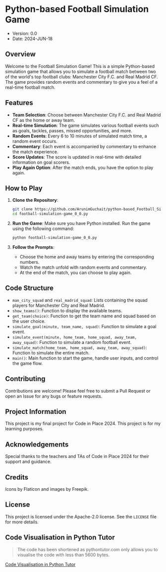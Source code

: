 # Python-based Football Simulation Game

- Version: 0.0
- Date: 2024-JUN-18

## Overview
Welcome to the Football Simulation Game! This is a simple Python-based simulation game that allows you to simulate a football match between two of the world's top football clubs: Manchester City F.C. and Real Madrid CF. The game provides random events and commentary to give you a feel of a real-time football match.

## Features
- **Team Selection**: Choose between Manchester City F.C. and Real Madrid CF as the home or away team.
- **Real-time Simulation**: The game simulates various football events such as goals, tackles, passes, missed opportunities, and more.
- **Random Events**: Every 6 to 10 minutes of simulated match time, a random event occurs.
- **Commentary**: Each event is accompanied by commentary to enhance the match experience.
- **Score Updates**: The score is updated in real-time with detailed information on goal scorers.
- **Play Again Option**: After the match ends, you have the option to play again.



## How to Play
1. **Clone the Repository**:
    ```sh
    git clone https://github.com/ArunimGuchait/python-based_Football_Simulation_Game.git
    cd football-simulation-game_0_0.py
    ```

2. **Run the Game**:
    Make sure you have Python installed. Run the game using the following command:
    ```sh
    python football-simulation-game_0_0.py
    ```

3. **Follow the Prompts**:
    - Choose the home and away teams by entering the corresponding numbers.
    - Watch the match unfold with random events and commentary.
    - At the end of the match, you can choose to play again.



## Code Structure
- `man_city_squad` and `real_madrid_squad`: Lists containing the squad players for Manchester City and Real Madrid.
- `show_teams()`: Function to display the available teams.
- `get_team(choice)`: Function to get the team name and squad based on the user choice.
- `simulate_goal(minute, team_name, squad)`: Function to simulate a goal event.
- `simulate_event(minute, home_team, home_squad, away_team, away_squad)`: Function to simulate a random football event.
- `simulate_match(home_team, home_squad, away_team, away_squad)`: Function to simulate the entire match.
- `main()`: Main function to start the game, handle user inputs, and control the game flow.

## Contributing
Contributions are welcome! Please feel free to submit a Pull Request or open an Issue for any bugs or feature requests.

## Project Information
This project is my final project for Code in Place 2024. This project is for my learning purposes.

## Acknowledgements
Special thanks to the teachers and TAs of Code in Place 2024 for their support and guidance.

## Credits
Icons by Flaticon and images by Freepik. 

## License
This project is licensed under the Apache-2.0 license. See the `LICENSE` file for more details.

## Code Visualisation in Python Tutor
> The code has been shortened as pythontutor.com only allows you to visualise the code with less than 5600 bytes. 

[Code Visualisation in Python Tutor](https://pythontutor.com/render.html#code=import%20random%0A%0Aman_city_squad%20%3D%20%5B%22Ederson%22,%20%22Walker%22,%20%22Dias%22,%20%22Laporte%22,%20%22Cancelo%22,%20%22De%20Bruyne%22,%20%22Rodri%22,%20%22Gundogan%22,%20%22Mahrez%22,%0A%20%20%20%20%20%20%20%20%20%20%20%20%20%20%20%20%20%20%22Sterling%22,%20%22Foden%22%5D%0A%0Areal_madrid_squad%20%3D%20%5B%22Courtois%22,%20%22Carvajal%22,%20%22Militao%22,%20%22Alaba%22,%20%22Mendy%22,%20%22Modric%22,%20%22Casemiro%22,%20%22Kroos%22,%20%22Benzema%22,%0A%20%20%20%20%20%20%20%20%20%20%20%20%20%20%20%20%20%20%20%20%20%22Vinicius%20Jr%22,%20%22Asensio%22%5D%0A%0Adef%20show_teams%28%29%3A%0A%20%20%20%20print%28%22Available%20teams%3A%22%29%0A%20%20%20%20print%28%221.%20Manchester%20City%20F.C.%22%29%0A%20%20%20%20print%28%222.%20Real%20Madrid%20CF%22%29%0A%0Adef%20get_team%28choice%29%3A%0A%20%20%20%20if%20choice%20%3D%3D%201%3A%0A%20%20%20%20%20%20%20%20return%20%22Manchester%20City%20F.C.%22,%20man_city_squad%0A%20%20%20%20elif%20choice%20%3D%3D%202%3A%0A%20%20%20%20%20%20%20%20return%20%22Real%20Madrid%20CF%22,%20real_madrid_squad%0A%0Adef%20simulate_goal%28minute,%20team_name,%20squad%29%3A%0A%20%20%20%20goal_scorer%20%3D%20random.choice%28squad%5B1%3A%5D%29%20%20%23%20Excluding%20the%20goalkeeper%0A%20%20%20%20print%28f%22%7Bminute%7D'%3A%20%7Bteam_name%7D%20scores!%20%7Bgoal_scorer%7D%20with%20the%20goal!%22%29%0A%20%20%20%20return%20goal_scorer%0A%0Adef%20simulate_event%28minute,%20home_team,%20home_squad,%20away_team,%20away_squad%29%3A%0A%20%20%20%20events%20%3D%20%5B%0A%20%20%20%20%20%20%20%20%22a%20dangerous%20tackle%20by%22,%0A%20%20%20%20%20%20%20%20%22a%20beautiful%20pass%20by%22,%0A%20%20%20%20%5D%0A%20%20%20%20goalkeepers%20%3D%20%7B%22Manchester%20City%20F.C.%22%3A%20home_squad%5B0%5D,%20%22Real%20Madrid%20CF%22%3A%20away_squad%5B0%5D%7D%0A%20%20%20%20event_team%20%3D%20random.choice%28%5Bhome_team,%20away_team%5D%29%0A%20%20%20%20if%20random.random%28%29%20%3E%200.8%3A%20%20%23%2020%25%20chance%20for%20a%20great%20save%20event%0A%20%20%20%20%20%20%20%20print%28f%22%7Bminute%7D'%3A%20%7Bevent_team%7D%3A%20great%20save%20by%20%7Bgoalkeepers%5Bevent_team%5D%7D%22%29%0A%20%20%20%20else%3A%0A%20%20%20%20%20%20%20%20event%20%3D%20random.choice%28events%29%0A%20%20%20%20%20%20%20%20player%20%3D%20random.choice%28home_squad%20if%20event_team%20%3D%3D%20home_team%20else%20away_squad%29%0A%20%20%20%20%20%20%20%20print%28f%22%7Bminute%7D'%3A%20%7Bevent_team%7D%3A%20%7Bevent%7D%20%7Bplayer%7D%22%29%0A%20%20%20%20%0A%0Adef%20simulate_match%28home_team,%20home_squad,%20away_team,%20away_squad%29%3A%0A%20%20%20%20home_score%20%3D%200%0A%20%20%20%20away_score%20%3D%200%0A%20%20%20%20home_goal_scorers%20%3D%20%5B%5D%0A%20%20%20%20away_goal_scorers%20%3D%20%5B%5D%0A%20%20%20%20%0A%20%20%20%20for%20minute%20in%20range%281,%2090,%2010%29%3A%20%20%0A%20%20%20%20%20%20%20%20if%20random.random%28%29%20%3E%200.7%3A%0A%20%20%20%20%20%20%20%20%20%20%20%20if%20random.random%28%29%20%3E%200.5%3A%20%0A%20%20%20%20%20%20%20%20%20%20%20%20%20%20%20%20goal_scorer%20%3D%20simulate_goal%28minute,%20home_team,%20home_squad%29%0A%20%20%20%20%20%20%20%20%20%20%20%20%20%20%20%20home_score%20%2B%3D%201%0A%20%20%20%20%20%20%20%20%20%20%20%20%20%20%20%20home_goal_scorers.append%28goal_scorer%29%0A%20%20%20%20%20%20%20%20%20%20%20%20%20%20%20%20print%28f%22%7Bminute%7D'%3A%20SCORE%3A%22,%20home_team,%20home_score,%20%22-%22,%20away_score,%20away_team%29%0A%20%20%20%20%20%20%20%20%20%20%20%20else%3A%0A%20%20%20%20%20%20%20%20%20%20%20%20%20%20%20%20goal_scorer%20%3D%20simulate_goal%28minute,%20away_team,%20away_squad%29%0A%20%20%20%20%20%20%20%20%20%20%20%20%20%20%20%20away_score%20%2B%3D%201%0A%20%20%20%20%20%20%20%20%20%20%20%20%20%20%20%20away_goal_scorers.append%28goal_scorer%29%0A%20%20%20%20%20%20%20%20%20%20%20%20%20%20%20%20print%28f%22%7Bminute%7D'%3A%20SCORE%3A%22,%20home_team,%20home_score,%20%22-%22,%20away_score,%20away_team%29%0A%20%20%20%20%20%20%20%20else%3A%0A%20%20%20%20%20%20%20%20%20%20%20%20simulate_event%28minute,%20home_team,%20home_squad,%20away_team,%20away_squad%29%0A%0A%20%20%20%20print%28%22FINAL%20SCORE%3A%22%29%0A%20%20%20%20print%28f%22%7Bhome_team%7D%20%7Bhome_score%7D%20-%20%7Baway_score%7D%20%7Baway_team%7D%22%29%0A%0Adef%20main%28%29%3A%0A%20%20%20%20print%28%22Welcome%20to%20the%20Football%20Simulation%20Game!%22%29%0A%20%20%20%20show_teams%28%29%0A%20%20%20%20home_choice%20%3D%20int%28input%28%22Choose%20the%20home%20team%20%281%20or%202%29%3A%20%22%29%29%0A%20%20%20%20away_choice%20%3D%20int%28input%28%22Choose%20the%20away%20team%20%281%20or%202%29%3A%20%22%29%29%0A%0A%20%20%20%20if%20home_choice%20%3D%3D%20away_choice%3A%0A%20%20%20%20%20%20%20%20print%28%22Home%20and%20away%20teams%20cannot%20be%20the%20same.%22%29%0A%20%20%20%20%20%20%20%20return%0A%0A%20%20%20%20home_team,%20home_squad%20%3D%20get_team%28home_choice%29%0A%20%20%20%20away_team,%20away_squad%20%3D%20get_team%28away_choice%29%0A%0A%20%20%20%20print%28f%22%5CnStarting%20match%3A%20%7Bhome_team%7D%20vs%20%7Baway_team%7D%5Cn%22%29%0A%20%20%20%20simulate_match%28home_team,%20home_squad,%20away_team,%20away_squad%29%0A%0Aif%20__name__%20%3D%3D%20%22__main__%22%3A%0A%20%20%20%20main%28%29&cumulative=false&curInstr=0&heapPrimitives=nevernest&mode=display&origin=opt-frontend.js&py=311&rawInputLstJSON=%5B%5D&textReferences=false)